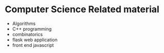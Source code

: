# Computer Science Related material

- Algorithms
- C++ programming
- combinatorics
- flask web application
- front end javascript
